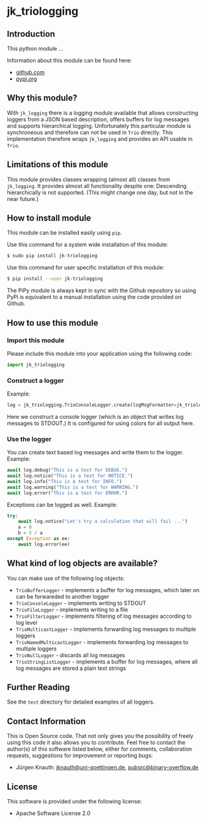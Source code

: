 jk_triologging
==========

Introduction
------------

This python module ...

Information about this module can be found here:

* [github.com](https://github.com/jkpubsrc/python-module-jk-triologging)
* [pypi.org](https://pypi.org/project/jk-triologging/)

Why this module?
----------------

With `jk_logging` there is a logging module available that allows constructing loggers from a JSON based description, offers buffers for log messages and supports hierarchical logging. Unfortunately this particular module is synchroneous and therefore can not be used in `Trio` directly. This implementation therefore wraps `jk_logging` and provides an API usable in `Trio`.

Limitations of this module
--------------------------

This module provides classes wrapping (almost all) classes from `jk_logging`. It provides almost all functionality despite one: Descending hierarchically is not supported. (This might change one day, but not in the near future.)

How to install module
----------------------

This module can be installed easily using `pip`.

Use this command for a system wide installation of this module:

```bash
$ sudo pip install jk-triologging
```

Use this command for user specific installation of this module:

```bash
$ pip install --user jk-triologging
```

The PiPy module is always kept in sync with the Github repository so using PyPi is equivalent to a manual installation using the code provided on Github.

How to use this module
----------------------

### Import this module

Please include this module into your application using the following code:

```python
import jk_triologging
```

### Construct a logger

Example:

```python
log = jk_triologging.TrioConsoleLogger.create(logMsgFormatter=jk_triologging.COLOR_LOG_MESSAGE_FORMATTER)
```

Here we construct a console logger (which is an object that writes log messages to STDOUT.) It is configured for using colors for all output here.

### Use the logger

You can create text based log messages and write them to the logger. Example:

```python
await log.debug("This is a test for DEBUG.")
await log.notice("This is a test for NOTICE.")
await log.info("This is a test for INFO.")
await log.warning("This is a test for WARNING.")
await log.error("This is a test for ERROR.")
```

Exceptions can be logged as well. Example:

```python
try:
	await log.notice("Let's try a calculation that will fail ...")
	a = 0
	b = 5 / a
except Exception as ee:
	await log.error(ee)
```

What kind of log objects are available?
---------------------------------------

You can make use of the following log objects:

* `TrioBufferLogger` - implements a buffer for log messages, which later on can be forwareded to another logger
* `TrioConsoleLogger` - implements writing to STDOUT
* `TrioFileLogger` - implements writing to a file
* `TrioFilterLogger` - implements filtering of log messages according to log level
* `TrioMulticastLogger` - implements forwarding log messages to multiple loggers
* `TrioNamedMulticastLogger` - implements forwarding log messages to multiple loggers
* `TrioNullLogger` - discards all log messages
* `TrioStringListLogger` - implements a buffer for log messages, where all log messages are stored a plain text strings

Further Reading
-------------------

See the `test` directory for detailed examples of all loggers.

Contact Information
-------------------

This is Open Source code. That not only gives you the possibility of freely using this code it also
allows you to contribute. Feel free to contact the author(s) of this software listed below, either
for comments, collaboration requests, suggestions for improvement or reporting bugs:

* Jürgen Knauth: jknauth@uni-goettingen.de, pubsrc@binary-overflow.de

License
-------

This software is provided under the following license:

* Apache Software License 2.0




